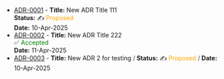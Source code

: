 

<!-- adrlog -->

* [ADR-0001](adr/0001-new-adr-placeholder.md) -  **Title:** New ADR Title 111 <br/> **Status:** ✍️ <font color="orange">Proposed </font><br/> **Date:** 10-Apr-2025
* [ADR-0002](adr/0002-new-adr-placeholder2.md) -  **Title:** New ADR Title 222 <br/> ✅ <font color="green">Accepted </font> <br/> **Date:** 11-Apr-2025
* [ADR-0003](adr/0003-new-adr-placeholder3.md) -  **Title:** New ADR 2 for testing **<font color="grey"> / </font>** **Status:** ✍️ <font color="orange">Proposed </font> **<font color="grey"> / </font>** **Date:** 10-Apr-2025

<!-- adrlogstop -->
















